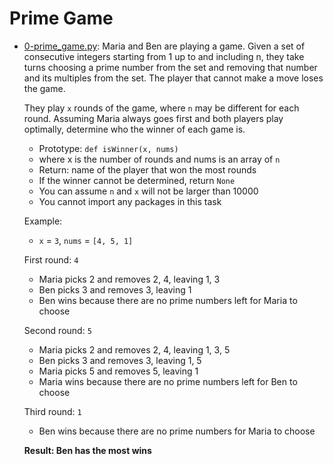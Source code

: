 # Prime Game

- [0-prime_game.py](./0-prime_game.py): Maria and Ben are playing a game. Given a set of consecutive integers starting from 1 up to and including n, they take turns choosing a prime number from the set and removing that number and its multiples from the set. The player that cannot make a move loses the game.

	They play `x` rounds of the game, where `n` may be different for each round. Assuming Maria always goes first and both players play optimally, determine who the winner of each game is.
	- Prototype: `def isWinner(x, nums)`
	- where x is the number of rounds and nums is an array of `n`
	- Return: name of the player that won the most rounds
	- If the winner cannot be determined, return `None`
	- You can assume `n` and `x` will not be larger than 10000
	- You cannot import any packages in this task

	Example:
	- `x` = `3`, `nums` = `[4, 5, 1]`

	First round: `4`
	- Maria picks 2 and removes 2, 4, leaving 1, 3
	- Ben picks 3 and removes 3, leaving 1
	- Ben wins because there are no prime numbers left for Maria to choose

	Second round: `5`
	- Maria picks 2 and removes 2, 4, leaving 1, 3, 5
	- Ben picks 3 and removes 3, leaving 1, 5
	- Maria picks 5 and removes 5, leaving 1
	- Maria wins because there are no prime numbers left for Ben to choose

	Third round: `1`
	- Ben wins because there are no prime numbers for Maria to choose

	**Result: Ben has the most wins**